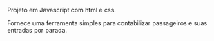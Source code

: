 Projeto em Javascript com html e css.

Fornece uma ferramenta simples para contabilizar passageiros e suas entradas por parada.
